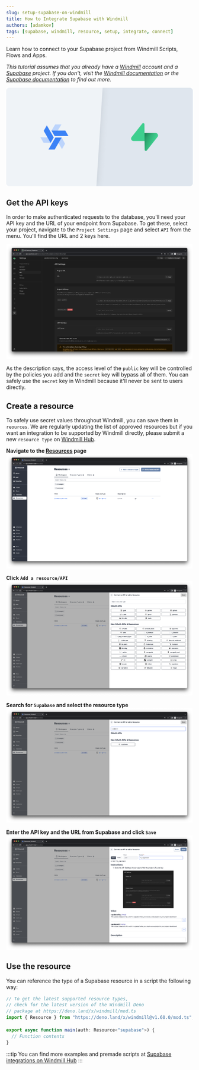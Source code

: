 ```yaml
---
slug: setup-supabase-on-windmill
title: How to Integrate Supabase with Windmill
authors: [adamkov]
tags: [supabase, windmill, resource, setup, integrate, connect]
---
```


Learn how to connect to your Supabase project from Windmill Scripts, Flows and
Apps.

<!--truncate-->

_This tutorial assumes that you already have a
[Windmill](https://app.windmill.dev) account and a
[Supabase](https://supabase.com) project. If you don't, visit the
[Windmill documentation](https://docs.windmill.dev/docs/intro) or the
[Supabase documentation](https://supabase.com/docs) to find out more._

![Header](./0-header.png)

## Get the API keys

In order to make authenticated requests to the database, you'll need your API
key and the URL of your endpoint from Supabase. To get these, select your
project, navigate to the `Project Settings` page and select `API` from the menu.
You'll find the URL and 2 keys here.

![API settings](./1-1-settings.png)

As the description says, the access level of the `public` key will be controlled
by the policies you add and the `secret` key will bypass all of them. You can
safely use the `secret` key in Windmill because it'll never be sent to users
directly.

## Create a resource

To safely use secret values throughout Windmill, you can save them in
`reources`. We are regularly updating the list of approved resources but if you
want an integration to be supported by Windmill directly, please submit a new
`resource type` on [Windmill Hub](https://hub.windmill.dev/resources).

**Navigate to the [Resources](https://app.windmill.dev/resources) page**
![Resources page](./2-1-resources.png)

**Click `Add a resource/API`** ![Resource selector](./2-2-drawer.png)

**Search for `Supabase` and select the resource type**
![Resource selector](./2-3-search.png)

**Enter the API key and the URL from Supabase and click `Save`**
![Resource selector](./2-4-resource.png)

## Use the resource

You can reference the type of a Supabase resource in a script the following way:

```ts
// To get the latest supported resource types,
// check for the latest version of the Windmill Deno
// package at https://deno.land/x/windmill/mod.ts
import { Resource } from "https://deno.land/x/windmill@v1.60.0/mod.ts";

export async function main(auth: Resource<"supabase">) {
  // Function contents
}
```

:::tip You can find more examples and premade scripts at
[Supabase integrations on Windmill Hub](https://hub.windmill.dev/integrations/supabase)
:::
